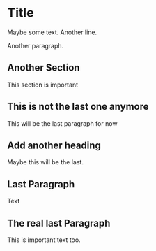 # Title

Maybe some text.
Another line.

Another paragraph.

## Another Section

This section is important

## This is not the last one anymore

This will be the last paragraph for now

## Add another heading

Maybe this will be the last.

## Last Paragraph

Text

## The real last Paragraph

This is important text too.
